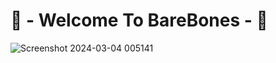 # 🦴 - Welcome To BareBones - 🦴
![Screenshot 2024-03-04 005141](https://github.com/sjapanwala/barebonesIDE/assets/92124191/86a091bc-cfea-43a6-b533-2fd661185773)
